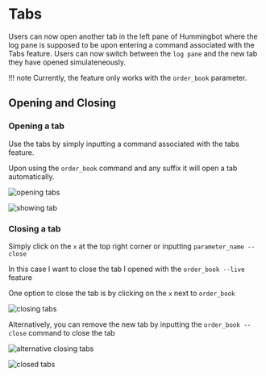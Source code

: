 # Tabs

Users can now open another tab in the left pane of Hummingbot where the log pane is supposed to be upon entering a command associated with the Tabs feature. Users can now switch between the `log pane` and the new tab they have opened simulateneously.


!!! note
    Currently, the feature only works with the `order_book` parameter.

## Opening and Closing

### Opening a tab

Use the tabs by simply inputting a command associated with the tabs feature.

Upon using the `order_book` command and any suffix it will open a tab automatically.

![opening tabs](/assets/img/opening-tab.png)

![showing tab](/assets/img/left-pane.png)

### Closing a tab

Simply click on the `x` at the top right corner or inputting `parameter_name --close`

In this case I want to close the tab I opened with the `order_book --live` feature

One option to close the tab is by clicking on the `x` next to `order_book`

![closing tabs](/assets/img/closing-tabs.png)

Alternatively, you can remove the new tab by inputting the `order_book --close` command to close the tab

![alternative closing tabs](/assets/img/parameter_name.png)

![closed tabs](/assets/img/tabs-closed.png)
